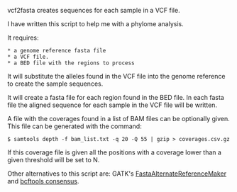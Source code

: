 vcf2fasta creates sequences for each sample in a VCF file.

I have written this script to help me with a phylome analysis.

It requires:

    * a genome reference fasta file
    * a VCF file.
    * a BED file with the regions to process

It will substitute the alleles found in the VCF file into the genome reference to create the sample sequences.

It will create a fasta file for each region found in the BED file. In each fasta file the aligned sequence for each sample in the VCF file will be written.

A file with the coverages found in a list of BAM files can be optionally given.
This file can be generated with the command:

    $ samtools depth -f bam_list.txt -q 20 -Q 55 | gzip > coverages.csv.gz

If this coverage file is given all the positions with a coverage lower than a given threshold will be set to N.

Other alternatives to this script are: GATK's [FastaAlternateReferenceMaker](https://www.broadinstitute.org/gatk/gatkdocs/org_broadinstitute_gatk_tools_walkers_fasta_FastaAlternateReferenceMaker.php) and [bcftools consensus](https://samtools.github.io/bcftools/bcftools.html#consensus).

